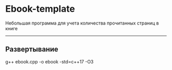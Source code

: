 # Ebook-template
  Небольшая программа для учета количества прочитанных страниц в книге
***
## Развертывание
g++ ebook.cpp -o ebook -std=c++17 -O3
